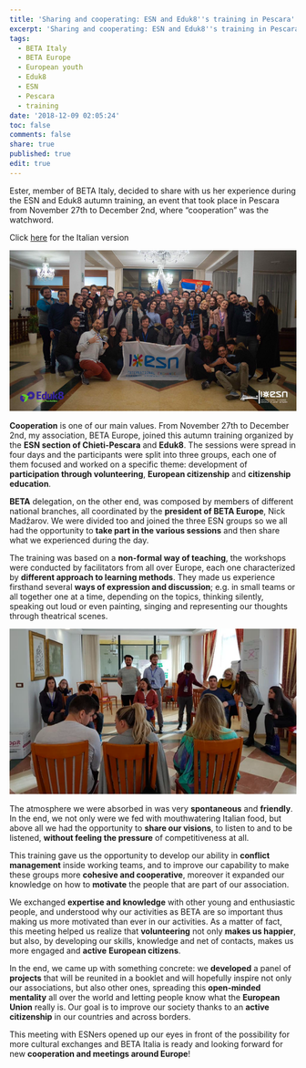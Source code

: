 ```yaml
---
title: 'Sharing and cooperating: ESN and Eduk8''s training in Pescara'
excerpt: 'Sharing and cooperating: ESN and Eduk8''s training in Pescara'
tags:
  - BETA Italy
  - BETA Europe
  - European youth
  - Eduk8
  - ESN
  - Pescara
  - training
date: '2018-12-09 02:05:24'
toc: false
comments: false
share: true
published: true
edit: true
---
```

Ester, member of BETA Italy, decided to share with us her experience during the ESN and Eduk8 autumn training, an event that took place in Pescara from November 27th to December 2nd, where “cooperation” was the watchword. 

Click [here](https://italy.beta-europe.org/2018/12/09/condivisione-e-cooperazione-il-training-di-esn-e-eduk8-a-pescara/) for the Italian version

![null](/assets/images/schermata-2018-12-09-alle-13.41.11.png)

**Cooperation** is one of our main values. From November 27th to December 2nd, my association, BETA Europe,  joined this autumn training organized by the **ESN section of Chieti-Pescara** and **Eduk8**. The sessions were spread in four days and the participants were split into three groups,  each one of them focused and worked on a specific theme: development of **participation through volunteering**, **European citizenship** and **citizenship education**.  

**BETA** delegation, on the other end, was composed by members of different national branches, all coordinated by the **president of BETA Europe**, Nick Madžarov. We were divided too and joined the three ESN groups so we all had the opportunity to **take part in the various sessions** and then share what we experienced during the day. 

The training was based on a **non-formal way of teaching**, the workshops were conducted by facilitators from all over Europe, each one characterized by **different approach to learning methods**. They made us experience firsthand several **ways of expression and discussion**; e.g. in small teams or all together one at a time, depending on the topics, thinking silently, speaking out loud or even painting, singing and representing our thoughts through theatrical scenes.

![null](/assets/images/schermata-2018-12-09-alle-13.48.50.png)

The atmosphere we were absorbed in was very **spontaneous** and **friendly**. In the end, we not only were we fed with mouthwatering Italian food, but above all we had the opportunity to **share our visions**, to listen to and to be listened, **without feeling the pressure** of competitiveness at all.

This training gave us the opportunity to develop our ability in **conflict management** inside working teams, and to improve our capability to make these groups more **cohesive and cooperative**, moreover it expanded our knowledge on how to **motivate** the people that are part of our association. 

We exchanged **expertise and knowledge** with other young and enthusiastic people, and understood why our activities as BETA are so important thus making us more motivated than ever in our activities. As a matter of fact, this meeting helped us realize that **volunteering** not only **makes us happier**, but also, by developing our skills, knowledge and net of contacts, makes us more engaged and **active** **European citizens**.

In the end, we came up with something concrete: we **developed** a panel of **projects** that will be reunited in a booklet and will hopefully inspire not only our associations, but also other ones, spreading this **open-minded mentality** all over the world and letting people know what the **European Union** really is. Our goal is to improve our society thanks to an **active citizenship** in our countries and across borders.

This meeting with ESNers opened up our eyes in front of the possibility for more cultural exchanges and BETA Italia is ready and looking forward for new **cooperation and meetings around Europe**!
